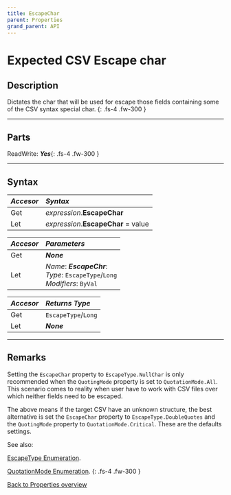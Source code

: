 ```yaml
---
title: EscapeChar
parent: Properties
grand_parent: API
---
```


# Expected CSV Escape char

## Description
Dictates the char that will be used for escape those fields containing some of the CSV syntax special char.
{: .fs-4 .fw-300 }

---

## Parts
ReadWrite: **_Yes_**{: .fs-4 .fw-300 }

---

## Syntax

|**_Accesor_**|**_Syntax_**|
|:----------|:----------|
|Get|*expression*.**EscapeChar**|
|Let|*expression*.**EscapeChar** = value|

|**_Accesor_**|**_Parameters_**|
|:----------|:----------|
|Get|**_None_**|
|Let|*Name*: **_EscapeChr_**:<br>*Type*: `EscapeType`/`Long`<br>*Modifiers*: `ByVal`|

|**_Accesor_**|**_Returns Type_**|
|:----------|:----------|
|Get|`EscapeType`/`Long`|
|Let|**_None_**|

---

## Remarks
Setting the `EscapeChar` property to `EscapeType.NullChar` is only recommended when the `QuotingMode` property is set to `QuotationMode.All`. This scenario comes to reality when user have to work with CSV files over which neither fields need to be escaped.

The above means if the target CSV have an unknown structure, the best alternative is set the `EscapeChar` property to `EscapeType.DoubleQuotes` and the `QuotingMode` property to `QuotationMode.Critical`. These are the defaults settings.

See also:

[EscapeType Enumeration](https://ws-garcia.github.io/VBA-CSV-interface/api/enumerations/escapetype.html).

[QuotationMode Enumeration](https://ws-garcia.github.io/VBA-CSV-interface/api/enumerations/quotationmode.html).
{: .fs-4 .fw-300 }

[Back to Properties overview](https://ws-garcia.github.io/VBA-CSV-interface/api/properties/)